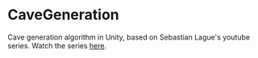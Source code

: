 # CaveGeneration
Cave generation algorithm in Unity, based on Sebastian Lague's youtube series.
Watch the series <a href="https://www.youtube.com/playlist?list=PLFt_AvWsXl0eZgMK_DT5_biRkWXftAOf9">here</a>.
